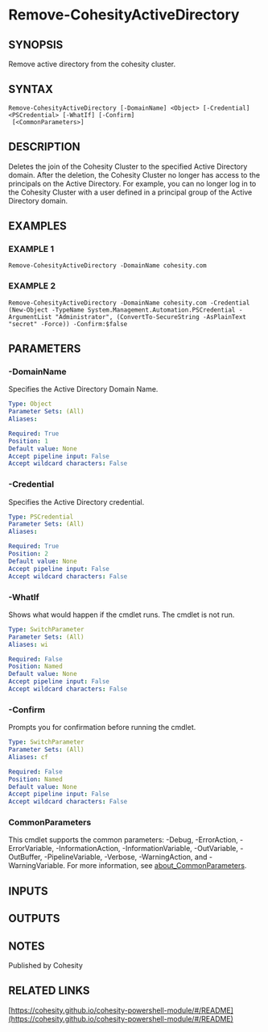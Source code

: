 # Remove-CohesityActiveDirectory

## SYNOPSIS
Remove active directory from the cohesity cluster.

## SYNTAX

```
Remove-CohesityActiveDirectory [-DomainName] <Object> [-Credential] <PSCredential> [-WhatIf] [-Confirm]
 [<CommonParameters>]
```

## DESCRIPTION
Deletes the join of the Cohesity Cluster to the specified
Active Directory domain.
After the deletion, the Cohesity Cluster
no longer has access to the principals on the Active Directory.
For example, you can no longer log in to the Cohesity Cluster
with a user defined in a principal group of the Active Directory domain.

## EXAMPLES

### EXAMPLE 1
```
Remove-CohesityActiveDirectory -DomainName cohesity.com
```

### EXAMPLE 2
```
Remove-CohesityActiveDirectory -DomainName cohesity.com -Credential (New-Object -TypeName System.Management.Automation.PSCredential -ArgumentList "Administrator", (ConvertTo-SecureString -AsPlainText "secret" -Force)) -Confirm:$false
```

## PARAMETERS

### -DomainName
Specifies the Active Directory Domain Name.

```yaml
Type: Object
Parameter Sets: (All)
Aliases:

Required: True
Position: 1
Default value: None
Accept pipeline input: False
Accept wildcard characters: False
```

### -Credential
Specifies the Active Directory credential.

```yaml
Type: PSCredential
Parameter Sets: (All)
Aliases:

Required: True
Position: 2
Default value: None
Accept pipeline input: False
Accept wildcard characters: False
```

### -WhatIf
Shows what would happen if the cmdlet runs.
The cmdlet is not run.

```yaml
Type: SwitchParameter
Parameter Sets: (All)
Aliases: wi

Required: False
Position: Named
Default value: None
Accept pipeline input: False
Accept wildcard characters: False
```

### -Confirm
Prompts you for confirmation before running the cmdlet.

```yaml
Type: SwitchParameter
Parameter Sets: (All)
Aliases: cf

Required: False
Position: Named
Default value: None
Accept pipeline input: False
Accept wildcard characters: False
```

### CommonParameters
This cmdlet supports the common parameters: -Debug, -ErrorAction, -ErrorVariable, -InformationAction, -InformationVariable, -OutVariable, -OutBuffer, -PipelineVariable, -Verbose, -WarningAction, and -WarningVariable. For more information, see [about_CommonParameters](http://go.microsoft.com/fwlink/?LinkID=113216).

## INPUTS

## OUTPUTS

## NOTES
Published by Cohesity

## RELATED LINKS

[https://cohesity.github.io/cohesity-powershell-module/#/README](https://cohesity.github.io/cohesity-powershell-module/#/README)

